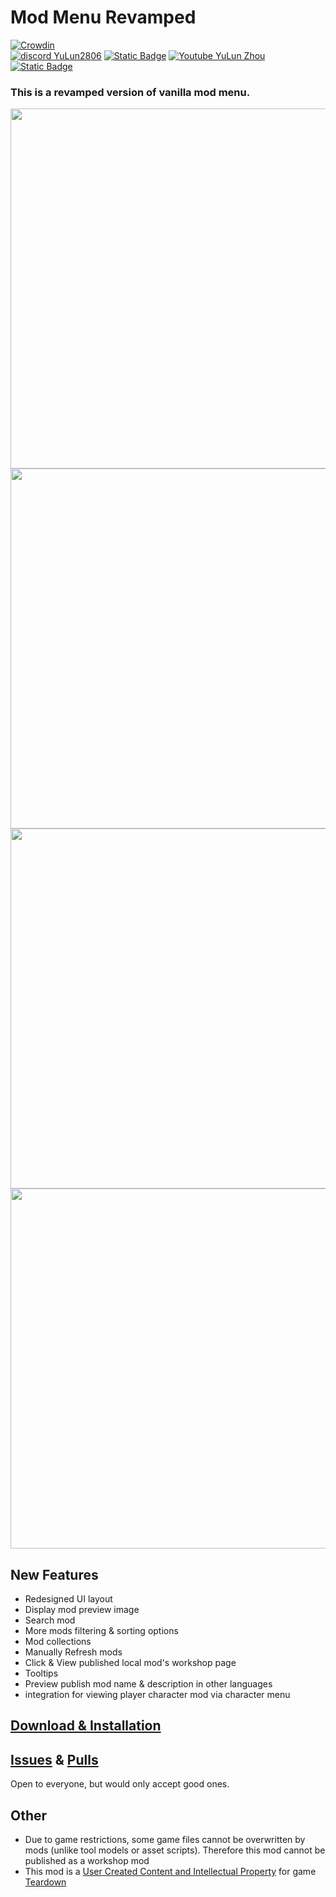 # Mod Menu Revamped
[![Crowdin](https://badges.crowdin.net/yulun-td-mmre/localized.svg)](https://crowdin.com/project/yulun-td-mmre)
</br>
<a href="https://discord.gg/teardown"><img alt="discord YuLun2806" src="https://img.shields.io/badge/Teardown-YuLun2806-green?logo=discord&logoColor=ffffff&labelColor=5865f2&color=ff5d5d"></a>
<a href="https://twitter.com/YuLun233"><img alt="Static Badge" src="https://img.shields.io/badge/%40YuLun233-1D9BF0?logo=X&logoColor=ffffff"></a>
<a href="https://www.youtube.com/channel/UCUzSRsX6RmDzvKZ58vSpczg"><img alt="Youtube YuLun Zhou" src="https://img.shields.io/badge/YuLun_Zhou-c00f0f?logo=YouTube&logoColor=ffffff"></a>
<a href="https://space.bilibili.com/528483587"><img alt="Static Badge" src="https://img.shields.io/badge/__%E4%BF%A3%E4%BC%A6__-00A1D6?logo=bilibili&logoColor=ffffff"></a>

### This is a revamped version of vanilla mod menu.

<img src="https://github.com/YuLun-bili/Mod-Menu-Revamped/assets/70589524/9550df06-dca0-4a1c-a945-ace42bb1fb1b" width="576px" align="center">
<img src="https://github.com/YuLun-bili/Mod-Menu-Revamped/assets/70589524/6bdf7421-feb8-42b3-a8be-66e7e0f349c9" width="576px" align="center">
<img src="https://github.com/YuLun-bili/Mod-Menu-Revamped/assets/70589524/d9366e42-d445-43bc-bf78-61602a2f502c" width="576px" align="center">
<img src="https://github.com/user-attachments/assets/7f2b2f32-2b58-4bf4-974a-19ae7e7f527e" width="576px" align="center">

## New Features

* Redesigned UI layout
* Display mod preview image
* Search mod
* More mods filtering & sorting options
* Mod collections
* Manually Refresh mods
* Click & View published local mod's workshop page
* Tooltips
* Preview publish mod name & description in other languages
* integration for viewing player character mod via character menu

## [Download & Installation](../../releases)

## [Issues](../../issues) & [Pulls](../../pulls)

Open to everyone, but would only accept good ones.

## Other

* Due to game restrictions, some game files cannot be overwritten by mods (unlike tool models or asset scripts). Therefore this mod cannot be published as a workshop mod
* This mod is a [User Created Content and Intellectual Property](https://store.steampowered.com/eula/1167630_eula_0) for game [Teardown](https://www.teardowngame.com/)
